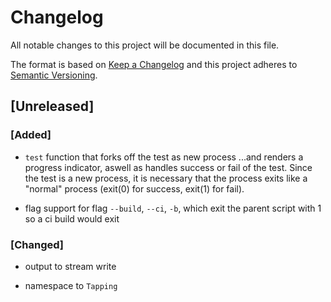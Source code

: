 # Changelog
All notable changes to this project will be documented in this file.

The format is based on [Keep a Changelog](http://keepachangelog.com/en/1.0.0/)
and this project adheres to [Semantic Versioning](http://semver.org/spec/v2.0.0.html).

## [Unreleased]
### [Added]

* `test` function that forks off the test as new process
	...and renders a progress indicator, aswell as handles success or fail of the test. Since the test is a new process, it is necessary that the process exits like a "normal" process (exit(0) for success, exit(1) for fail).

* flag support for flag `--build`, `--ci`, `-b`, which exit the parent script with 1 so a ci build would exit

### [Changed]

* output to stream write

* namespace to `Tapping`
